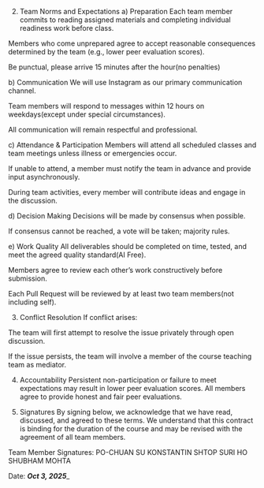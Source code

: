 2. Team Norms and Expectations
a) Preparation
Each team member commits to reading assigned materials and completing individual readiness work before class.

Members who come unprepared agree to accept reasonable consequences determined by the team (e.g., lower peer evaluation scores).

Be punctual, please arrive 15 minutes after the hour(no penalties)

b) Communication
We will use Instagram as our primary communication channel.

Team members will respond to messages within 12 hours on weekdays(except under special circumstances).

All communication will remain respectful and professional.

c) Attendance & Participation
Members will attend all scheduled classes and team meetings unless illness or emergencies occur.

If unable to attend, a member must notify the team in advance and provide input asynchronously.

During team activities, every member will contribute ideas and engage in the discussion.

d) Decision Making
Decisions will be made by consensus when possible.

If consensus cannot be reached, a vote will be taken; majority rules.

e) Work Quality
All deliverables should be completed on time, tested, and meet the agreed quality standard(AI Free).

Members agree to review each other’s work constructively before submission.

Each Pull Request will be reviewed by at least two team members(not including self).

3. Conflict Resolution
If conflict arises:

The team will first attempt to resolve the issue privately through open discussion.

If the issue persists, the team will involve a member of the course teaching team as mediator.

4. Accountability
Persistent non-participation or failure to meet expectations may result in lower peer evaluation scores.
All members agree to provide honest and fair peer evaluations.

5. Signatures
By signing below, we acknowledge that we have read, discussed, and agreed to these terms. We understand that this contract is binding for the duration of the course and may be revised with the agreement of all team members.

Team Member Signatures:
PO-CHUAN SU
KONSTANTIN SHTOP
SURI HO
SHUBHAM MOHTA


Date: _________Oct 3, 2025__________
